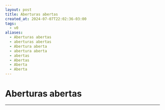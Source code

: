 ```yaml
---
layout: post
title: Aberturas abertas
created_at: 2024-07-07T22:02:36-03:00
tags:
  - v0
aliases:
  - Aberturas abertas
  - aberturas abertas
  - Abertura aberta
  - abertura aberta
  - abertas
  - Abertas
  - Aberta
  - Aberta
---
```

# Aberturas abertas
----

